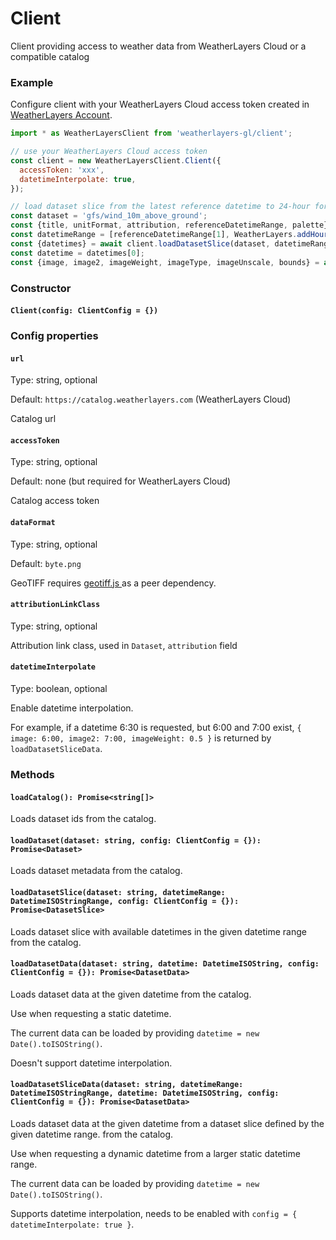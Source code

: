 # Client

Client providing access to weather data from WeatherLayers Cloud or a compatible catalog

### Example

Configure client with your WeatherLayers Cloud access token created in [WeatherLayers Account](https://account.weatherlayers.com/).

```javascript
import * as WeatherLayersClient from 'weatherlayers-gl/client';

// use your WeatherLayers Cloud access token
const client = new WeatherLayersClient.Client({
  accessToken: 'xxx',
  datetimeInterpolate: true,
});

// load dataset slice from the latest reference datetime to 24-hour forecast
const dataset = 'gfs/wind_10m_above_ground';
const {title, unitFormat, attribution, referenceDatetimeRange, palette} = await client.loadDataset(dataset);
const datetimeRange = [referenceDatetimeRange[1], WeatherLayers.addHoursToDatetime(referenceDatetimeRange[1], 24)];
const {datetimes} = await client.loadDatasetSlice(dataset, datetimeRange);
const datetime = datetimes[0];
const {image, image2, imageWeight, imageType, imageUnscale, bounds} = await client.loadDatasetSliceData(dataset, datetimeRange, datetime);
```

### Constructor

#### `Client(config: ClientConfig = {})`

### Config properties

#### `url`

Type: string, optional

Default: `https://catalog.weatherlayers.com` (WeatherLayers Cloud)

Catalog url

#### `accessToken`

Type: string, optional

Default: none (but required for WeatherLayers Cloud)

Catalog access token

#### `dataFormat`

Type: string, optional

Default: `byte.png`

GeoTIFF requires [geotiff.js ](https://github.com/geotiffjs/geotiff.js/)as a peer dependency.

#### `attributionLinkClass`

Type: string, optional

Attribution link class, used in `Dataset`, `attribution` field

#### `datetimeInterpolate`

Type: boolean, optional

Enable datetime interpolation.

For example, if a datetime 6:30 is requested, but 6:00 and 7:00 exist, `{ image: 6:00, image2: 7:00, imageWeight: 0.5 }` is returned by `loadDatasetSliceData`.

### Methods

#### `loadCatalog(): Promise<string[]>`

Loads dataset ids from the catalog.

#### `loadDataset(dataset: string, config: ClientConfig = {}): Promise<Dataset>`

Loads dataset metadata from the catalog.

#### `loadDatasetSlice(dataset: string, datetimeRange: DatetimeISOStringRange, config: ClientConfig = {}): Promise<DatasetSlice>`

Loads dataset slice with available datetimes in the given datetime range from the catalog.

#### `loadDatasetData(dataset: string, datetime: DatetimeISOString, config: ClientConfig = {}): Promise<DatasetData>`

Loads dataset data at the given datetime from the catalog.

Use when requesting a static datetime.

The current data can be loaded by providing `datetime = new Date().toISOString()`.

Doesn't support datetime interpolation.

#### `loadDatasetSliceData(dataset: string, datetimeRange: DatetimeISOStringRange, datetime: DatetimeISOString, config: ClientConfig = {}): Promise<DatasetData>`

Loads dataset data at the given datetime from a dataset slice defined by the given datetime range. from the catalog.

Use when requesting a dynamic datetime from a larger static datetime range.

The current data can be loaded by providing `datetime = new Date().toISOString()`.

Supports datetime interpolation, needs to be enabled with `config = { datetimeInterpolate: true }`.
